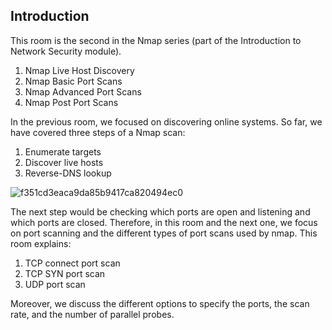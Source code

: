## Introduction

This room is the second in the Nmap series (part of the Introduction to Network Security module).

1. Nmap Live Host Discovery
2. Nmap Basic Port Scans
3. Nmap Advanced Port Scans
4. Nmap Post Port Scans

In the previous room, we focused on discovering online systems. So far, we have covered three steps of a Nmap scan: 

1. Enumerate targets
2. Discover live hosts
3. Reverse-DNS lookup

![f351cd3eaca9da85b9417ca820494ec0](https://github.com/Taukir1515/Nmap/assets/65533124/061d8273-6240-477e-a51f-c259e034807a)



The next step would be checking which ports are open and listening and which ports are closed. Therefore, in this room and the next one, we focus on port scanning and the different types of port scans used by nmap. This room explains:

1. TCP connect port scan
2. TCP SYN port scan
3. UDP port scan

Moreover, we discuss the different options to specify the ports, the scan rate, and the number of parallel probes.
